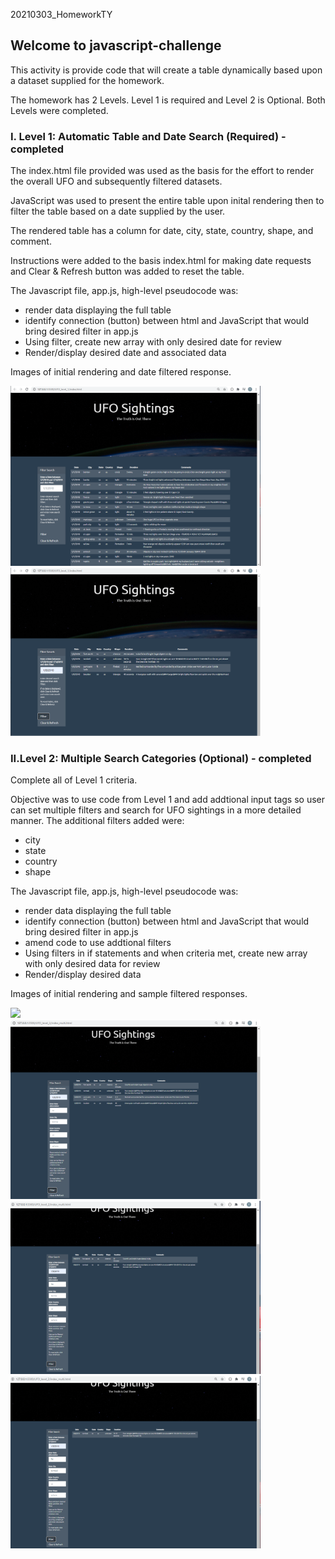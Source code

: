 
20210303_HomeworkTY
## Welcome to javascript-challenge

This activity is provide code that will create a table dynamically based upon a dataset supplied for the homework.

The homework has 2 Levels.  Level 1 is required and Level 2 is Optional.  Both Levels were completed.

### I. Level 1: Automatic Table and Date Search (Required) - completed

The index.html file provided was used as the basis for the effort to render the overall UFO and subsequently filtered datasets.

JavaScript was used to present the entire table upon inital rendering then to filter the table based on a date supplied by the user.

The rendered table has a column for date, city, state, country, shape, and comment.

Instructions were added to the basis index.html for making date requests and Clear & Refresh button was added to reset the table.

The Javascript file, app.js, high-level pseudocode was:
 - render data displaying the full table
 - identify connection (button) between html and JavaScript that would bring desired filter in app.js
 - Using filter, create new array with only desired date for review
 - Render/display desired date and associated data

Images of initial rendering and date filtered response.

<img src="/UFO_level_1/static/images/initial_render.PNG" width = "400">
<br>
<img src="/UFO_level_1/static/images/filtered_date.PNG" width = "400">

### II.Level 2: Multiple Search Categories (Optional) - completed

Complete all of Level 1 criteria.

Objective was to use code from Level 1 and add addtional input tags so user can set multiple filters and search for UFO sightings in a more detailed manner.  The additional filters added were:
 - city
 - state
 - country
 - shape

The Javascript file, app.js, high-level pseudocode was:
 - render data displaying the full table
 - identify connection (button) between html and JavaScript that would bring desired filter in app.js
 - amend code to use addtional filters
 - Using filters in if statements and when criteria met, create new array with only desired data for review
 - Render/display desired data

Images of initial rendering and sample filtered responses.

<img src="/UFO_level_2/static/images/initial_render_l2.PNG" width = "400">
<br>
<img src="/UFO_level_2/static/images/date_filter_l2.PNG" width = "400">
<br>
<img src="/UFO_level_2/static/images/date_s_filter_l2.PNG" width = "400">
<br>
<img src="/UFO_level_2/static/images/date_s_c_filter_l2.PNG" width = "400">

